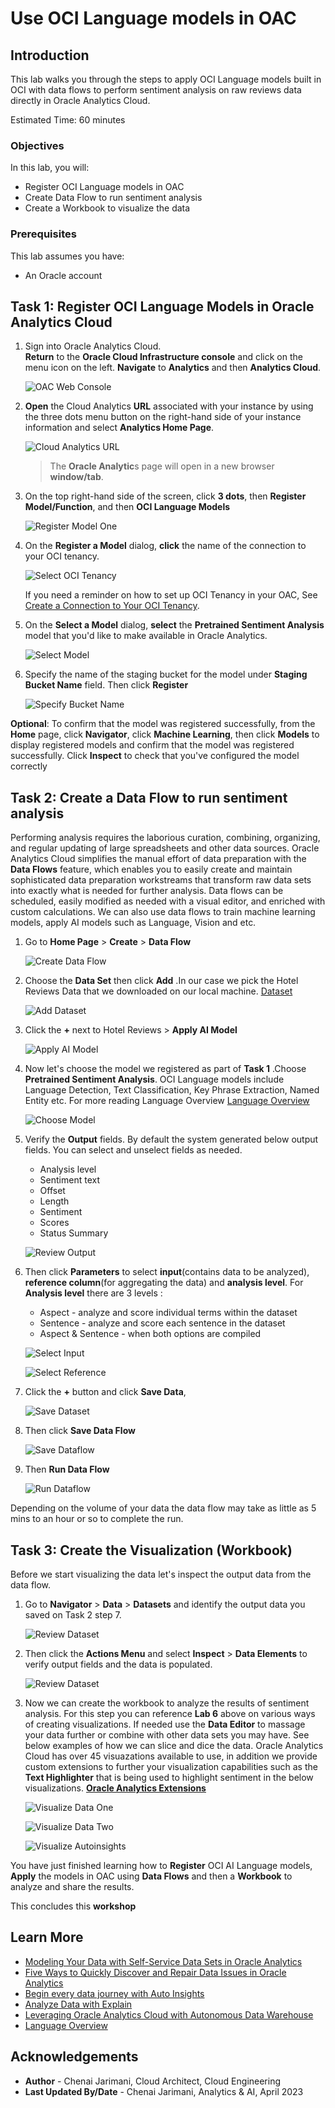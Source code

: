 # Use OCI Language models in OAC

## Introduction

This lab walks you through the steps to apply OCI Language models built in OCI with data flows to perform sentiment analysis on raw reviews data directly in Oracle Analytics Cloud.

Estimated Time: 60 minutes

### Objectives

In this lab, you will:
* Register OCI Language models in OAC
* Create Data Flow to run sentiment analysis
* Create a Workbook to visualize the data

### Prerequisites

This lab assumes you have:
* An Oracle account


## **Task 1**: Register OCI Language Models in Oracle Analytics Cloud

1.	Sign into Oracle Analytics Cloud.  
    **Return** to the **Oracle Cloud Infrastructure console** and click on the menu icon on the left.
    **Navigate** to **Analytics** and then **Analytics Cloud**.  

    ![OAC Web Console](./images/analytics-cloud.png)

2. **Open** the Cloud Analytics **URL** associated with your instance by using the three dots menu button on the right-hand side of your instance information and select **Analytics Home Page**.  

    ![Cloud Analytics URL](./images/oac-instance.png)  
    > The **Oracle Analytic**s page will open in a new browser **window/tab**.

3.	On the top right-hand side of the screen, click **3 dots**, then **Register Model/Function**, and then **OCI Language Models**

    ![Register Model One](./images/registerocimodelone.png)

4.  On the **Register a Model** dialog, **click** the name of the connection to your OCI tenancy.

    ![Select OCI Tenancy](./images/registerocimodelconnection.png)

    If you need a reminder on how to set up OCI Tenancy in your OAC, See [Create a Connection to Your OCI Tenancy](https://docs.oracle.com/en/cloud/paas/analytics-cloud/acubi/register-and-use-oci-functions-data-flows.html#GUID-C495BCD7-16E7-48B7-993E-BDBED37C7BD0).

5.  On the **Select a Model** dialog, **select** the **Pretrained Sentiment Analysis** model that you'd like to make available in Oracle Analytics.

    ![Select Model](./images/registerocimodeltwo.png)
    
6.  Specify the name of the staging bucket for the model under **Staging Bucket Name** field. Then click **Register**

    ![Specify Bucket Name](./images/registerocimodelbucket.png)

**Optional**: To confirm that the model was registered successfully, from the **Home** page, click **Navigator**, click **Machine Learning**, then click **Models** to display registered models and confirm that the model was registered successfully. Click **Inspect** to check that you've configured the model correctly

 
## **Task 2**: Create a Data Flow to run sentiment analysis 

Performing analysis requires the laborious curation, combining, organizing, and regular updating of large spreadsheets and other data sources. Oracle Analytics Cloud simplifies the manual effort of data preparation with the **Data Flows** feature, which enables you to easily create and maintain sophisticated data preparation workstreams that transform raw data sets into exactly what is needed for further analysis. Data flows can be scheduled, easily modified as needed with a visual editor, and enriched with custom calculations. We can also use data flows to train machine learning models, apply AI models such as Language, Vision and etc.

1. Go to **Home Page** > **Create** > **Data Flow**

   ![Create Data Flow](./images/createdataflow.png " ")

2. Choose the **Data Set** then click **Add** .In our case we pick the Hotel Reviews Data that we downloaded on our local machine. [Dataset](https://objectstorage.us-ashburn-1.oraclecloud.com/p/Ei1_2QRw4M8tQpk59Qhao2JCvEivSAX8MGB9R6PfHZlqNkpkAcnVg4V3-GyTs1_t/n/c4u04/b/livelabsfiles/o/oci-library/hotel.zip )

   ![Add Dataset](./images/adddataset.png " ")
   
3. Click the **+** next to Hotel Reviews > **Apply AI Model** 

   ![Apply AI Model](./images/applyaimodel.png " ")
   
4. Now let's choose the model we registered as part of **Task 1** .Choose **Pretrained Sentiment Analysis**. OCI Language models include Language Detection, Text Classification, Key Phrase Extraction, Named Entity etc. For more reading Language Overview [Language Overview](https://docs.oracle.com/en-us/iaas/language/using/overview.htm)

     ![Choose Model](./images/selectsentimentmodelpng " ")

5.	Verify the **Output** fields. By default the system generated below output fields. You can select and unselect fields as needed.
    - Analysis level
    - Sentiment text
    - Offset
    - Length
    - Sentiment
    - Scores 
    - Status Summary 

    ![Review Output](./images/reviewoutputcolumns.png " ")

6.	Then click **Parameters** to select **input**(contains data to be analyzed), **reference column**(for aggregating the data) and **analysis level**.  For **Analysis level** there are 3 levels : 
    - Aspect - analyze and score individual terms within the dataset
    - Sentence - analyze and score each sentence in the dataset
    - Aspect & Sentence - when both options are compiled

    ![Select Input](./images/selectinputcolumn.png " ")

    ![Select Reference](./images/selectreferencecolumn.png " ")

7.	Click the **+** button and click **Save Data**, 

    ![Save Dataset](./images/savedataset.png " ")
    
8.	Then click **Save Data Flow** 

    ![Save Dataflow](./images/savedataflow.png " ")

9.	Then **Run Data Flow** 

    ![Run Dataflow](./images/rundataflow.png " ")

Depending on the volume of your data the data flow may take as little as 5 mins to an hour or so to complete the run. 



## **Task 3**: Create the Visualization (Workbook) 

Before we start visualizing the data let's inspect the output data from the data flow.

1. Go to **Navigator** > **Data** > **Datasets** and identify the output data you saved on Task 2 step 7.

    ![Review Dataset](./images/reviewdataset.png " ")

2. Then click the **Actions Menu** and select **Inspect** > **Data Elements** to verify output fields and the data is populated. 

    ![Review Dataset](./images/inspectdataset.png " ")
   

3. Now we can create the workbook to analyze the results of sentiment analysis. For this step you can reference **Lab 6** above on various ways of creating visualizations. If needed use the **Data Editor** to massage your data further or combine with other data sets you may have. See below examples of how we can slice and dice the data. Oracle Analytics Cloud has over 45 visuazations available to use, in addition we provide custom extensions to further your visualization capabilities such as the **Text Highlighter** that is being used to highlight sentiment in the below visualizations. [**Oracle Analytics Extensions**](https://www.oracle.com/business-analytics/data-visualization/extensions/)

    ![Visualize Data One](./images/visualizedataone.png " ")



    ![Visualize Data Two](./images/visualizedatatwo.png " ")



    ![Visualize Autoinsights](./images/autoinsightsvisual.png " ")



You have just finished learning how to **Register**  OCI AI Language models, **Apply** the models in OAC using **Data Flows** and then  a **Workbook** to analyze and share the results.

This concludes this **workshop**

## Learn More
* [Modeling Your Data with Self-Service Data Sets in Oracle Analytics](https://blogs.oracle.com/analytics/post/modeling-your-data-with-self-service-data-sets-in-oracle-analytics)  
* [Five Ways to Quickly Discover and Repair Data Issues in Oracle Analytics](https://blogs.oracle.com/analytics/post/five-ways-to-quickly-discover-and-repair-data-issues-in-oracle-analytics)
* [Begin every data journey with Auto Insights](https://blogs.oracle.com/analytics/post/begin-every-data-journey-with-auto-insights)  
* [Analyze Data with Explain](https://docs.oracle.com/en/middleware/bi/analytics-desktop/bidvd/analyze-data-explain.html#GUID-D1C86E85-5380-4566-B1CB-DC14E0D3919E)  
* [Leveraging Oracle Analytics Cloud with Autonomous Data Warehouse](https://apexapps.oracle.com/pls/apex/r/dbpm/livelabs/view-workshop?wid=812&clear=180&session=9585530339306)
* [Language Overview](https://docs.oracle.com/en-us/iaas/language/using/overview.htm)

## Acknowledgements
* **Author** - Chenai Jarimani, Cloud Architect, Cloud Engineering
* **Last Updated By/Date** - Chenai Jarimani, Analytics & AI, April 2023
